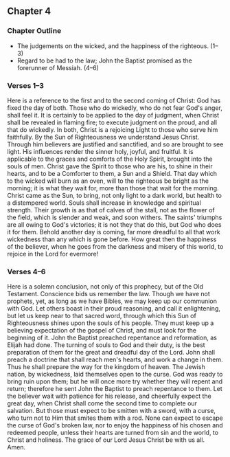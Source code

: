 ## Chapter 4

### Chapter Outline

- The judgements on the wicked, and the happiness of the righteous. (1–3)
- Regard to be had to the law; John the Baptist promised as the forerunner of Messiah. (4–6)

### Verses 1–3

Here is a reference to the first and to the second coming of Christ: God has fixed the day of both. Those who do wickedly, who do not fear God's anger, shall feel it. It is certainly to be applied to the day of judgment, when Christ shall be revealed in flaming fire; to execute judgment on the proud, and all that do wickedly. In both, Christ is a rejoicing Light to those who serve him faithfully. By the Sun of Righteousness we understand Jesus Christ. Through him believers are justified and sanctified, and so are brought to see light. His influences render the sinner holy, joyful, and fruitful. It is applicable to the graces and comforts of the Holy Spirit, brought into the souls of men. Christ gave the Spirit to those who are his, to shine in their hearts, and to be a Comforter to them, a Sun and a Shield. That day which to the wicked will burn as an oven, will to the righteous be bright as the morning; it is what they wait for, more than those that wait for the morning. Christ came as the Sun, to bring, not only light to a dark world, but health to a distempered world. Souls shall increase in knowledge and spiritual strength. Their growth is as that of calves of the stall, not as the flower of the field, which is slender and weak, and soon withers. The saints' triumphs are all owing to God's victories; it is not they that do this, but God who does it for them. Behold another day is coming, far more dreadful to all that work wickedness than any which is gone before. How great then the happiness of the believer, when he goes from the darkness and misery of this world, to rejoice in the Lord for evermore!

### Verses 4–6

Here is a solemn conclusion, not only of this prophecy, but of the Old Testament. Conscience bids us remember the law. Though we have not prophets, yet, as long as we have Bibles, we may keep up our communion with God. Let others boast in their proud reasoning, and call it enlightening, but let us keep near to that sacred word, through which this Sun of Righteousness shines upon the souls of his people. They must keep up a believing expectation of the gospel of Christ, and must look for the beginning of it. John the Baptist preached repentance and reformation, as Elijah had done. The turning of souls to God and their duty, is the best preparation of them for the great and dreadful day of the Lord. John shall preach a doctrine that shall reach men's hearts, and work a change in them. Thus he shall prepare the way for the kingdom of heaven. The Jewish nation, by wickedness, laid themselves open to the curse. God was ready to bring ruin upon them; but he will once more try whether they will repent and return; therefore he sent John the Baptist to preach repentance to them. Let the believer wait with patience for his release, and cheerfully expect the great day, when Christ shall come the second time to complete our salvation. But those must expect to be smitten with a sword, with a curse, who turn not to Him that smites them with a rod. None can expect to escape the curse of God's broken law, nor to enjoy the happiness of his chosen and redeemed people, unless their hearts are turned from sin and the world, to Christ and holiness. The grace of our Lord Jesus Christ be with us all. Amen.

